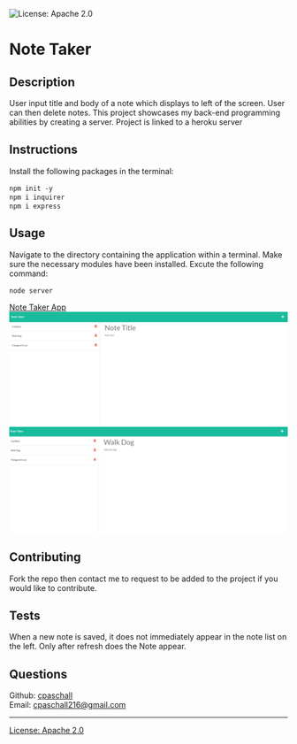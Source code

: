 
  ![License: Apache 2.0](https://img.shields.io/badge/License-Apache_2.0-blue.svg)

  # Note Taker

  ## Description
  User input title and body of a note which displays to left of the screen.  User can then delete notes. This project showcases my back-end programming abilities by creating a server.  Project is linked to a heroku server

  ## Instructions
  Install the following packages in the terminal:
  ```
  npm init -y
  npm i inquirer
  npm i express
  ```

  ## Usage
   Navigate to the directory containing the application within a terminal.  Make sure the necessary modules have been installed.  Excute the following command:
  ```
  node server
  ```
  [Note Taker App](https://note-taker-expr-server.herokuapp.com/)
  ![Note Taker](./Assets/notes.png)
  ![Dispalyed Note](./Assets/displaynote.png)

  ## Contributing
  Fork the repo then contact me to request to be added to the project if you would like to contribute.

  ## Tests
  When a new note is saved, it does not immediately appear in the note list on the left.  Only after refresh does the Note appear.  

  ## Questions
  Github: [cpaschall](https://github.com/cpaschall)
  <br>
  Email: cpaschall216@gmail.com

  ---

  [License: Apache 2.0](https://opensource.org/licenses/Apache-2.0)
 
  